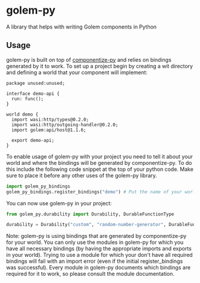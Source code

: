 # golem-py
A library that helps with writing Golem components in Python

## Usage

golem-py is built on top of [componentize-py](https://github.com/bytecodealliance/componentize-py) and relies on bindings generated by it to work.
To set up a project begin by creating a wit directory and defining a world that your component will implement:

```wit
package unused:unused;

interface demo-api {
  run: func();
}

world demo {
  import wasi:http/types@0.2.0;
  import wasi:http/outgoing-handler@0.2.0;
  import golem:api/host@1.1.6;

  export demo-api;
}
```

To enable usage of golem-py with your project you need to tell it about your world and where the bindings will be generated by componentize-py. To do this include
the following code snippet at the top of your python code. Make sure to place it before any other uses of the golem-py library.

```python
import golem_py_bindings
golem_py_bindings.register_bindings("demo") # Put the name of your world here
```

You can now use golem-py in your project:
```python
from golem_py.durability import Durability, DurableFunctionType

durability = Durability("custom", "random-number-generator", DurableFunctionType.ReadLocal)
```

Note:
golem-py is using bindings that are generated by componentize-py for your world. You can only use the modules in golem-py for which you have all necessary bindings (by having the appropriate imports and exports in your world). Trying
to use a module for which your don't have all required bindings will fail with an import error (even if the initial register_bindings was successful). Every module in golem-py documents which bindings are required for it to work, so please consult the module documentation.
